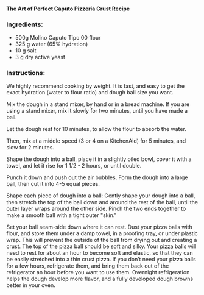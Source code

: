 #### The Art of Perfect Caputo Pizzeria Crust Recipe

### Ingredients:

* 500g Molino Caputo Tipo 00 flour
* 325 g water (65% hydration)
* 10 g salt
* 3 g dry active yeast

### Instructions:

We highly recommend cooking by weight.
 It is fast, and easy to get the exact hydration (water to flour ratio) and dough ball size you want. 

Mix the dough in a stand mixer, by hand or in a bread machine. If you are using a stand mixer, mix it slowly for two minutes, until you have made a ball. 

Let the dough rest for 10 minutes, to allow the flour to absorb the water. 

Then, mix at a middle speed (3 or 4 on a KitchenAid) for 5 minutes, and slow for 2 minutes. 

Shape the dough into a ball, place it in a slightly oiled bowl, cover it with a towel, and let it rise for 1 1/2 - 2 hours, or until double. 

Punch it down and push out the air bubbles. Form the dough into a large ball, then cut it into 4-5 equal pieces.

Shape each piece of dough into a ball: Gently shape your dough into a ball, then stretch the top of the ball down and around the rest of the ball, until the outer layer wraps around the other side. Pinch the two ends together to make a smooth ball with a tight outer "skin." 

Set your ball seam-side down where it can rest. Dust your pizza balls with flour, and store them under a damp towel, in a proofing tray, or under plastic wrap. This will prevent the outside of the ball from drying out and creating a crust. The top of the pizza ball should be soft and silky. Your pizza balls will need to rest for about an hour to become soft and elastic, so that they can be easily stretched into a thin crust pizza. If you don’t need your pizza balls for a few hours, refrigerate them, and bring them back out of the refrigerator an hour before you want to use them. Overnight refrigeration helps the dough develop more flavor, and a fully developed dough browns better in your oven.
